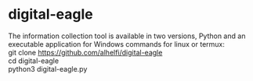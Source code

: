# digital-eagle
The information collection tool is available in two versions, Python and an executable application for Windows
commands for linux or termux:                                                                                                                                             
git clone https://github.com/alhelfi/digital-eagle                                                                                                                       
cd digital-eagle                                                                                                                                                         
python3 digital-eagle.py                                                                                                                                                 
